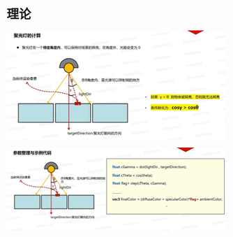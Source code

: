 # 理论

![输入图片说明](/imgs/2024-11-27/ZHfFrb5bSOMsbysr.png)

![输入图片说明](/imgs/2024-11-27/sH5oH5jGIrpeHnfz.png)
<!--stackedit_data:
eyJoaXN0b3J5IjpbLTE5NjY0NjI0ODUsLTE0NzUxMjU5NTFdfQ
==
-->